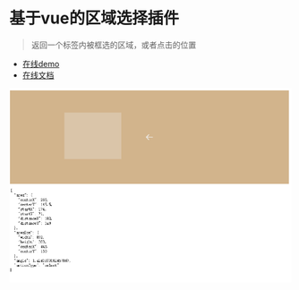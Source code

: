 # 基于vue的区域选择插件

> 返回一个标签内被框选的区域，或者点击的位置

- [在线demo](https://trubasa.github.io/vue-area-selector/example/)
- [在线文档](https://trubasa.github.io/vue-area-selector/doc/)

![img](images/2.png)


